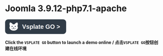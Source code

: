 # Joomla 3.9.12-php7.1-apache

<a href="https://www.vsplate.com/?docker-compose=https://github.com/vsplate/dcenvs/joomla/3.9.12-php7.1-apache"><img alt="VSPLATE GO" src="https://raw.githubusercontent.com/vsplate/images/master/vsgo_btn.png" width="200px"></a>

**Click the `VSPLATE GO` button to launch a demo online / 点击`VSPLATE GO`按钮创建在线环境**